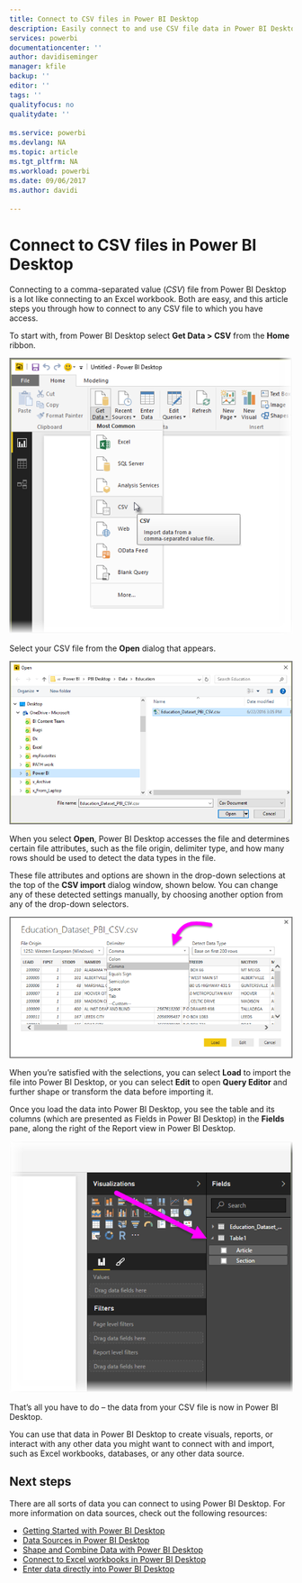```yaml
---
title: Connect to CSV files in Power BI Desktop
description: Easily connect to and use CSV file data in Power BI Desktop
services: powerbi
documentationcenter: ''
author: davidiseminger
manager: kfile
backup: ''
editor: ''
tags: ''
qualityfocus: no
qualitydate: ''

ms.service: powerbi
ms.devlang: NA
ms.topic: article
ms.tgt_pltfrm: NA
ms.workload: powerbi
ms.date: 09/06/2017
ms.author: davidi

---
```

# Connect to CSV files in Power BI Desktop
Connecting to a comma-separated value (*CSV*) file from Power BI Desktop is a lot like connecting to an Excel workbook. Both are easy, and this article steps you through how to connect to any CSV file to which you have access.

To start with, from Power BI Desktop select **Get Data > CSV** from the **Home** ribbon.

![](media/desktop-connect-csv/connect-to-csv_1.png)

Select your CSV file from the **Open** dialog that appears.

![](media/desktop-connect-csv/connect-to-csv_2.png)

When you select **Open**, Power BI Desktop accesses the file and determines certain file attributes, such as the file origin, delimiter type, and how many rows should be used to detect the data types in the file.

These file attributes and options are shown in the drop-down selections at the top of the **CSV import** dialog window, shown below. You can change any of these detected settings manually, by choosing another option from any of the drop-down selectors.

![](media/desktop-connect-csv/connect-to-csv_3.png)

When you’re satisfied with the selections, you can select **Load** to import the file into Power BI Desktop, or you can select **Edit** to open **Query Editor** and further shape or transform the data before importing it.

Once you load the data into Power BI Desktop, you see the table and its columns (which are presented as Fields in Power BI Desktop) in the **Fields** pane, along the right of the Report view in Power BI Desktop.

![](media/desktop-connect-csv/connect-to-csv_4.png)

That’s all you have to do – the data from your CSV file is now in Power BI Desktop.

You can use that data in Power BI Desktop to create visuals, reports, or interact with any other data you might want to connect with and import, such as Excel workbooks, databases, or any other data source.

## Next steps
﻿There are all sorts of data you can connect to using Power BI Desktop. For more information on data sources, check out the following resources:

* [Getting Started with Power BI Desktop](desktop-getting-started.md)
* [Data Sources in Power BI Desktop](desktop-data-sources.md)
* [Shape and Combine Data with Power BI Desktop](desktop-shape-and-combine-data.md)
* [Connect to Excel workbooks in Power BI Desktop](desktop-connect-excel.md)   
* [Enter data directly into Power BI Desktop](desktop-enter-data-directly-into-desktop.md)   

